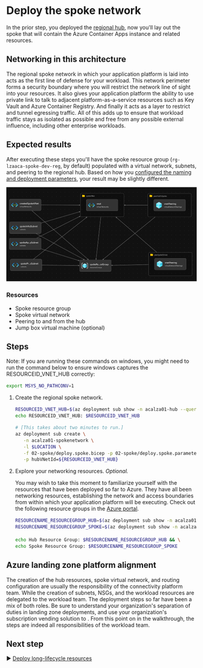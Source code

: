 # Deploy the spoke network

In the prior step, you deployed the [regional hub](../01-hub/README.md), now you'll lay out the spoke that will contain the Azure Container Apps instance and related resources.

## Networking in this architecture

The regional spoke network in which your application platform is laid into acts as the first line of defense for your workload. This network perimeter forms a security boundary where you will restrict the network line of sight into your resources. It also gives your application platform the ability to use private link to talk to adjacent platform-as-a-service resources such as Key Vault and Azure Container Registry. And finally it acts as a layer to restrict and tunnel egressing traffic. All of this adds up to ensure that workload traffic stays as isolated as possible and free from any possible external influence, including other enterprise workloads.

## Expected results

After executing these steps you'll have the spoke resource group (`rg-lzaaca-spoke-dev-reg`, by default) populated with a virtual network, subnets, and peering to the regional hub. Based on how you [configured the naming and deployment parameters](../../README.md#steps), your result may be slightly different.

![A picture of the networking components in the spoke resource group.](./media/spoke.png)

### Resources

- Spoke resource group
- Spoke virtual network
- Peering to and from the hub
- Jump box virtual machine (optional)

## Steps
Note: If you are running these commands on windows, you might need to run the command below to ensure windows captures the RESOURCEID_VNET_HUB correctly:
```bash
export MSYS_NO_PATHCONV=1
```

1. Create the regional spoke network.

   ```bash
   RESOURCEID_VNET_HUB=$(az deployment sub show -n acalza01-hub --query properties.outputs.hubVNetId.value -o tsv)
   echo RESOURCEID_VNET_HUB: $RESOURCEID_VNET_HUB
   ```

   ```bash
   # [This takes about two minutes to run.]
   az deployment sub create \
      -n acalza01-spokenetwork \
      -l $LOCATION \
      -f 02-spoke/deploy.spoke.bicep -p 02-spoke/deploy.spoke.parameters.jsonc \
      -p hubVNetId=${RESOURCEID_VNET_HUB}
   ```

1. Explore your networking resources. *Optional.*

   You may wish to take this moment to familiarize yourself with the resources that have been deployed so far to Azure. They have all been networking resources, establishing the network and access boundaries from within which your application platform will be executing. Check out the following resource groups in the [Azure portal](https://portal.azure.com).

   ```bash
   RESOURCENAME_RESOURCEGROUP_HUB=$(az deployment sub show -n acalza01-hub --query properties.outputs.resourceGroupName.value -o tsv)
   RESOURCENAME_RESOURCEGROUP_SPOKE=$(az deployment sub show -n acalza01-spokenetwork --query properties.outputs.spokeResourceGroupName.value -o tsv)

   echo Hub Resource Group: $RESOURCENAME_RESOURCEGROUP_HUB && \
   echo Spoke Resource Group: $RESOURCENAME_RESOURCEGROUP_SPOKE
   ```

## Azure landing zone platform alignment

The creation of the hub resources, spoke virtual network, and routing configuration are usually the responsibility of the connectivity platform team. While the creation of subnets, NSGs, and the workload resources are delegated to the workload team. The deployment steps so far have been a mix of both roles. Be sure to understand your organization's separation of duties in landing zone deployments, and use your organization's subscription vending solution to . From this point on in the walkthrough, the steps are indeed all responsibilities of the workload team.

## Next step

:arrow_forward: [Deploy long-lifecycle resources](../03-supporting-services/README.md)
